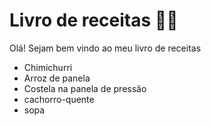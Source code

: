 # Livro de receitas :man_cook:

Olá! Sejam bem vindo ao meu livro de receitas

- Chimichurri
- Arroz de panela
- Costela na panela de pressão
- cachorro-quente
- sopa

